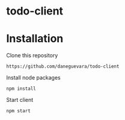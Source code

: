 # todo-client

# Installation
Clone this repository
```
https://github.com/daneguevara/todo-client
```

Install node packages
```
npm install
```

Start client
```
npm start
```
